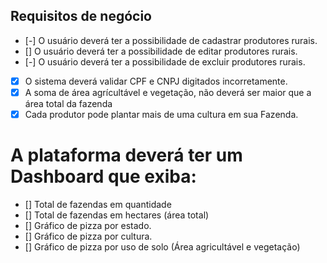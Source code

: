 ## Requisitos de negócio

- [-] O usuário deverá ter a possibilidade de cadastrar produtores rurais.
- [] O usuário deverá ter a possibilidade de editar produtores rurais.
- [-] O usuário deverá ter a possibilidade de excluir produtores rurais.
- [x] O sistema deverá validar CPF e CNPJ digitados incorretamente.
- [x] A soma de área agrícultável e vegetação, não deverá ser maior que a área total da fazenda
- [x] Cada produtor pode plantar mais de uma cultura em sua Fazenda.

# A plataforma deverá ter um Dashboard que exiba:

- [] Total de fazendas em quantidade
- [] Total de fazendas em hectares (área total)
- [] Gráfico de pizza por estado.
- [] Gráfico de pizza por cultura.
- [] Gráfico de pizza por uso de solo (Área agricultável e vegetação)

